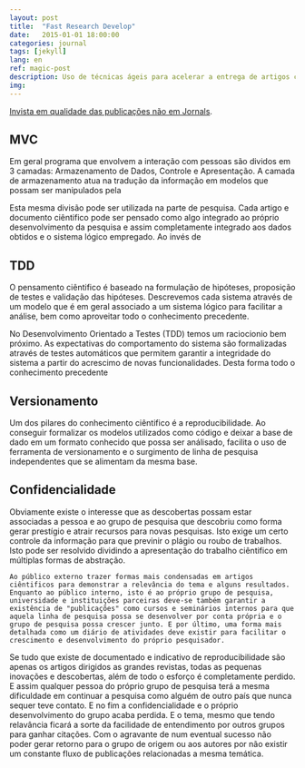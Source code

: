 ```yaml
---
layout: post
title:  "Fast Research Develop"
date:   2015-01-01 18:00:00
categories: journal
tags: [jekyll]
lang: en
ref: magic-post
description: Uso de técnicas ágeis para acelerar a entrega de artigos ciêntificos
img: 
---
```



[Invista em qualidade das publicações não em Jornals](https://www.youtube.com/watch?v=6MQ8R0OyvyQ). 

## MVC

Em geral programa que envolvem a interação com pessoas são dividos em 3 camadas: Armazenamento de Dados, Controle e Apresentação. A camada de armazenamento atua na tradução da informação em modelos que possam ser manipulados pela 

Esta mesma divisão pode ser utilizada na parte de pesquisa. Cada artigo e documento ciêntifico pode ser pensado como algo integrado ao próprio desenvolvimento da pesquisa e assim completamente integrado aos dados obtidos e o sistema lógico empregado. Ao invés de 

## TDD

O pensamento ciêntifico é baseado na formulação de hipóteses, proposição de testes e validação das hipóteses. Descrevemos cada sistema através de um modelo que é em geral associado a um sistema lógico para facilitar a análise, bem como aproveitar todo o conhecimento precedente. 

No Desenvolvimento Orientado a Testes (TDD) temos um raciocionio bem próximo. As expectativas do comportamento do sistema são formalizadas através de testes automáticos que permitem garantir a integridade do sistema a partir do acrescimo de novas funcionalidades. Desta forma todo o conhecimento precedente 

## Versionamento

Um dos pilares do conhecimento ciêntifico é a reproducibilidade. Ao conseguir formalizar os modelos utilizados como código e deixar a base de dado em um formato conhecido que possa ser análisado, facilita o uso de ferramenta de versionamento e o surgimento de linha de pesquisa independentes que se alimentam da mesma base.

## Confidencialidade

Obviamente existe o interesse que as descobertas possam estar associadas a pessoa e ao grupo de pesquisa que descobriu como forma gerar prestígio e atrair recursos para novas pesquisas. Isto exige um certo controle da informação para que previnir o plágio ou roubo de trabalhos. Isto pode ser resolvido dividindo a apresentação do trabalho ciêntifico em múltiplas formas de abstração.

	Ao público externo trazer formas mais condensadas em artigos ciêntificos para demonstrar a relevância do tema e alguns resultados. Enquanto ao público interno, isto é ao próprio grupo de pesquisa, universidade e instituições parceiras deve-se também garantir a existência de "publicações" como cursos e seminários internos para que aquela linha de pesquisa possa se desenvolver por conta própria e o grupo de pesquisa possa crescer junto. E por último, uma forma mais detalhada como um diário de atividades deve existir para facilitar o crescimento e desenvolvimento do próprio pesquisador.

Se tudo que existe de documentado e indicativo de reproducibilidade são apenas os artigos dirigidos as grandes revistas, todas as pequenas inovações e descobertas, além de todo o esforço é completamente perdido. E assim qualquer pessoa do próprio grupo de pesquisa terá a mesma dificuldade em continuar a pesquisa como alguém de outro país que nunca sequer teve contato. E no fim a confidencialidade e o próprio desenvolvimento do grupo acaba perdida. E o tema, mesmo que tendo relavância ficará a sorte da facilidade de entendimento por outros grupos para ganhar citações. Com o agravante de num eventual sucesso não poder gerar retorno para o grupo de origem ou aos autores por não existir um constante fluxo de publicações relacionadas a mesma temática.
